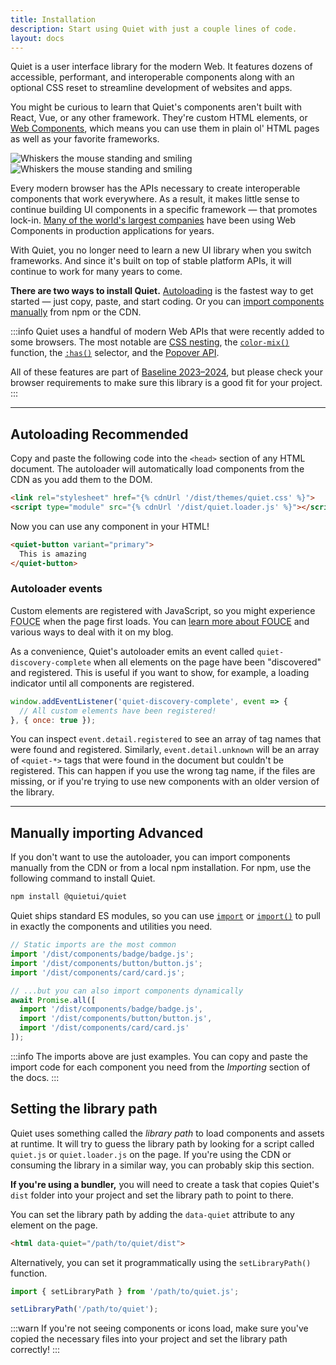 ```yaml
---
title: Installation
description: Start using Quiet with just a couple lines of code.
layout: docs
---
```


Quiet is a user interface library for the modern Web. It features dozens of accessible, performant, and interoperable components along with an optional CSS reset to streamline development of websites and apps.

You might be curious to learn that Quiet's components aren't built with React, Vue, or any other framework. They're custom HTML elements, or [Web Components](https://developer.mozilla.org/en-US/docs/Web/API/Web_components), which means you can use them in plain ol' HTML pages as well as your favorite frameworks.

<img class="whiskers only-light" src="/assets/images/whiskers/whiskers-happy-light.svg" alt="Whiskers the mouse standing and smiling">
<img class="whiskers only-dark" src="/assets/images/whiskers/whiskers-happy-dark.svg" alt="Whiskers the mouse standing and smiling">

Every modern browser has the APIs necessary to create interoperable components that work everywhere. As a result, it makes little sense to continue building UI components in a specific framework — that promotes lock-in. [Many of the world's largest companies](https://arewebcomponentsathingyet.com/) have been using Web Components in production applications for years.

With Quiet, you no longer need to learn a new UI library when you switch frameworks. And since it's built on top of stable platform APIs, it will continue to work for many years to come.

**There are two ways to install Quiet.** [Autoloading](#autoloading) is the fastest way to get started — just copy, paste, and start coding. Or you can [import components manually](#manually-importing) from npm or the CDN.

:::info
Quiet uses a handful of modern Web APIs that were recently added to some browsers. The most notable are [CSS nesting](https://caniuse.com/css-nesting), the [`color-mix()`](https://caniuse.com/?search=color-mix) function, the [`:has()`](https://caniuse.com/css-has) selector, and the [Popover API](https://caniuse.com/mdn-api_htmlelement_showpopover).

All of these features are part of [Baseline 2023–2024](https://web.dev/baseline), but please check your browser requirements to make sure this library is a good fit for your project.
:::

---

## Autoloading <quiet-badge variant="constructive" data-no-outline data-no-anchor>Recommended</quiet-badge>

Copy and paste the following code into the `<head>` section of any HTML document. The autoloader will automatically load components from the CDN as you add them to the DOM.

```html
<link rel="stylesheet" href="{% cdnUrl '/dist/themes/quiet.css' %}">
<script type="module" src="{% cdnUrl '/dist/quiet.loader.js' %}"></script>
```

Now you can use any component in your HTML!

```html {.example .no-buttons .flex-row}
<quiet-button variant="primary">
  This is amazing
</quiet-button>
```

### Autoloader events

Custom elements are registered with JavaScript, so you might experience <abbr title="Flash of undefined custom elements">FOUCE</abbr> when the page first loads. You can [learn more about FOUCE](https://www.abeautifulsite.net/posts/flash-of-undefined-custom-elements/) and various ways to deal with it on my blog.

As a convenience, Quiet's autoloader emits an event called `quiet-discovery-complete` when all elements on the page have been "discovered" and registered. This is useful if you want to show, for example, a loading indicator until all components are registered.

```js
window.addEventListener('quiet-discovery-complete', event => {
  // All custom elements have been registered!
}, { once: true });
```

You can inspect `event.detail.registered` to see an array of tag names that were found and registered. Similarly, `event.detail.unknown` will be an array of `<quiet-*>` tags that were found in the document but couldn't be registered. This can happen if you use the wrong tag name, if the files are missing, or if you're trying to use new components with an older version of the library.

---

## Manually importing <quiet-badge variant="destructive" data-no-outline data-no-anchor>Advanced</quiet-badge>

If you don't want to use the autoloader, you can import components manually from the CDN or from a local npm installation. For npm, use the following command to install Quiet.

```sh
npm install @quietui/quiet
```


Quiet ships standard ES modules, so you can use [`import`](https://developer.mozilla.org/en-US/docs/Web/JavaScript/Reference/Statements/import) or [`import()`](https://developer.mozilla.org/en-US/docs/Web/JavaScript/Reference/Operators/import) to pull in exactly the components and utilities you need.

```js
// Static imports are the most common
import '/dist/components/badge/badge.js';
import '/dist/components/button/button.js';
import '/dist/components/card/card.js';

// ...but you can also import components dynamically
await Promise.all([
  import '/dist/components/badge/badge.js',
  import '/dist/components/button/button.js',
  import '/dist/components/card/card.js'
]);
```

:::info
The imports above are just examples. You can copy and paste the import code for each component you need from the _Importing_ section of the docs.
:::

## Setting the library path

Quiet uses something called the _library path_ to load components and assets at runtime. It will try to guess the library path by looking for a script called `quiet.js` or `quiet.loader.js` on the page. If you're using the CDN or consuming the library in a similar way, you can probably skip this section.

**If you're using a bundler,** you will need to create a task that copies Quiet's `dist` folder into your project and set the library path to point to there.

You can set the library path by adding the `data-quiet` attribute to any element on the page.

```html
<html data-quiet="/path/to/quiet/dist">
```

Alternatively, you can set it programmatically using the `setLibraryPath()` function.

```js
import { setLibraryPath } from '/path/to/quiet.js';

setLibraryPath('/path/to/quiet');
```

:::warn
If you're not seeing components or icons load, make sure you've copied the necessary files into your project and set the library path correctly!
:::
